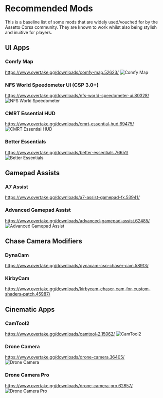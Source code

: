 # Recommended Mods

> <Badge type="tip" text="Updated"/>

This is a baseline list of some mods that are widely used/vouched for by the Assetto Corsa community. They are known to work whilst also being stylish and inuitive for players.

## UI Apps

### Comfy Map

https://www.overtake.gg/downloads/comfy-map.52623/
![Comfy Map](/images/guides/recommended-mods/comfymap.png)

### NFS World Speedometer UI (CSP 3.0+)

https://www.overtake.gg/downloads/nfs-world-speedometer-ui.80328/
![NFS World Speedometer](/images/guides/recommended-mods/nfsworldspeedometerui.png)

### CMRT Essential HUD

https://www.overtake.gg/downloads/cmrt-essential-hud.69475/
![CMRT Essential HUD](/images/guides/recommended-mods/cmrtessentialhud.png)

### Better Essentials

https://www.overtake.gg/downloads/better-essentials.76651/
![Better Essentials](/images/guides/recommended-mods/betteressentials.png)

## Gamepad Assists

### A7 Assist

https://www.overtake.gg/downloads/a7-assist-gamepad-fx.53941/

### Advanced Gamepad Assist

https://www.overtake.gg/downloads/advanced-gamepad-assist.62485/
![Advanced Gamepad Assist](/images/guides/recommended-mods/advancedgamepadassist.png)

## Chase Camera Modifiers

### DynaCam

https://www.overtake.gg/downloads/dynacam-csp-chaser-cam.58913/

### KirbyCam

https://www.overtake.gg/downloads/kirbycam-chaser-cam-for-custom-shaders-patch.45987/

## Cinematic Apps

### CamTool2

https://www.overtake.gg/downloads/camtool-2.15062/
![CamTool2](/images/guides/recommended-mods/camtool2.png)

### Drone Camera

https://www.overtake.gg/downloads/drone-camera.36405/
![Drone Camera](/images/guides/recommended-mods/dronecamera.png)

### Drone Camera Pro

https://www.overtake.gg/downloads/drone-camera-pro.62857/
![Drone Camera Pro](/images/guides/recommended-appsIMGs/dronecampro.png)
